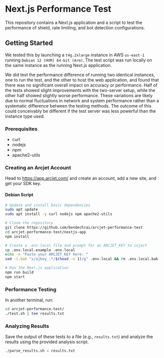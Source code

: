# Next.js Performance Test

This repository contains a Next.js application and a script to test the performance of
shield, rate limiting, and bot detection configurations.

## Getting Started

We tested this by launching a `t4g.2xlarge` instance in AWS `us-east-1` running
`Debian 12 (HVM) 64-bit (Arm)`. The test script was run locally on the same instance as
the running Next.js application.

We did test the performance difference of running two identical instances, one to run the
test, and the other to host the web application, and found that there was no significant
overall impact on accuracy or performance. Half of the tests showed slight improvements
with the two-server setup, while the other half showed slightly worse performance. These
variations are likely due to normal fluctuations in network and system performance rather
than a systematic difference between the testing methods. The outcome of this could
conceivably be different if the test server was less powerful than the instance type used.

### Prerequisites

- curl
- nodejs
- npm
- apache2-utils

### Creating an Arcjet Account

Head to https://app.arcjet.com/ and create an account, add a new site, and get your SDK key.

#### Debian Script

```bash
# Update and install basic dependencies
sudo apt update
sudo apt install -y curl nodejs npm apache2-utils

# Clone the repository
git clone https://github.com/bendechrai/arcjet-performance-test
cd arcjet-performance-test/nextjs-app
npm install

# Create a .env.local file and prompt for an ARCJET_KEY to inject
cp .env.local.example .env.local
echo -n "Paste your ARCJET_KEY here: "
sed -i.bak "s/ajkey_.*/$(head -n 1)/g" .env.local && rm .env.local.bak

# Run the Next.js application
npm run build
npm start
```

### Performance Testing

In another terminal, run:

```sh
cd arcjet-performance-test/
./test.sh | tee results.txt
```

### Analyzing Results

Save the output of these tests to a file (e.g., `results.txt`) and analyze the results using the provided analysis script.

```sh
./parse_results.sh < results.txt
```